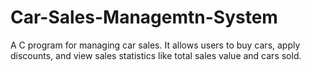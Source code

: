 # Car-Sales-Managemtn-System
 A C program for managing car sales. It allows users to buy cars, apply discounts, and view sales statistics like total sales value and cars sold.
